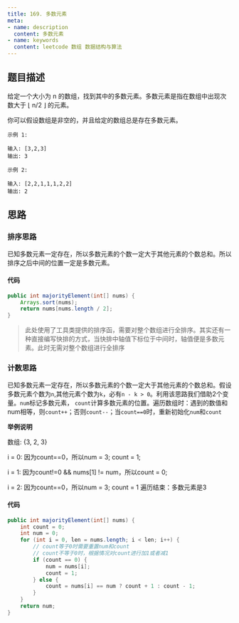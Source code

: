 ```yaml
---
title: 169. 多数元素
meta:
- name: description 
  content: 多数元素
- name: keywords
  content: leetcode 数组 数据结构与算法
---
```


## 题目描述
给定一个大小为 n 的数组，找到其中的多数元素。多数元素是指在数组中出现次数大于 ⌊ n/2 ⌋ 的元素。

你可以假设数组是非空的，并且给定的数组总是存在多数元素。
```
示例 1:

输入: [3,2,3]
输出: 3
```
```
示例 2:

输入: [2,2,1,1,1,2,2]
输出: 2
```

## 思路

### 排序思路
已知多数元素一定存在，所以多数元素的个数一定大于其他元素的个数总和。所以排序之后中间的位置一定是多数元素。

#### 代码
```java
public int majorityElement(int[] nums) {
    Arrays.sort(nums);
    return nums[nums.length / 2];
}
```
> 此处使用了工具类提供的排序函，需要对整个数组进行全排序。其实还有一种直接编写快排的方式，当快排中轴值下标位于中间时，轴值便是多数元素。此时无需对整个数组进行全排序

### 计数思路
已知多数元素一定存在，所以多数元素的个数一定大于其他元素的个数总和。假设多数元素个数为`n`,其他元素个数为`k`，必有`n - k > 0`。利用该思路我们借助2个变量。`num`标记多数元素， `count`计算多数元素的位置。遍历数组时：遇到的数值和num相等，则`count++`；否则`count--`；当`count==0`时，重新初始化`num`和`count`

**举例说明**

数组: {3, 2, 3}

i = 0: 因为count==0，所以num = 3; count = 1;

i = 1: 因为count!=0 && nums[1] != num，所以count = 0;

i = 2: 因为count==0，所以num = 3; count = 1
遍历结束：多数元素是3


#### 代码
```java
public int majorityElement(int[] nums) {
    int count = 0;
    int num = 0;
    for (int i = 0, len = nums.length; i < len; i++) {
        // count等于0时需要重置num和count
        // count不等于0时，根据情况对count进行加1或者减1
        if (count == 0) {
            num = nums[i];
            count = 1;
        } else {
            count = nums[i] == num ? count + 1 : count - 1;
        }
    }
    return num;
}
```
